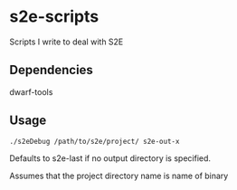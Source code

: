 # s2e-scripts
Scripts I write to deal with S2E

## Dependencies

dwarf-tools

## Usage

```
./s2eDebug /path/to/s2e/project/ s2e-out-x
```
Defaults to s2e-last if no output directory is specified.

Assumes that the project directory name is name of binary
